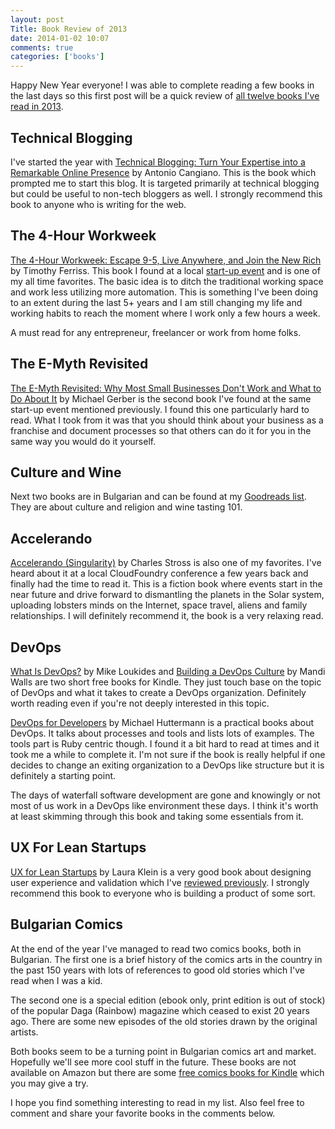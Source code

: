 ```yaml
---
layout: post
Title: Book Review of 2013
date: 2014-01-02 10:07
comments: true
categories: ['books']
---
```


Happy New Year everyone! I was able to complete reading a few books in the last
days so this first post will be a quick review of
[all twelve books I've read in 2013](https://www.goodreads.com/review/list/16191345-alexander-todorov?read_at=2013&view=covers).

Technical Blogging
-------------------

I've started the year with 
[Technical Blogging: Turn Your Expertise into a Remarkable Online Presence](http://amzn.to/1a2QySD)
by Antonio Cangiano. This is the book which prompted me to start this blog. It is
targeted primarily at technical blogging but could be useful to non-tech bloggers as well.
I strongly recommend this book to anyone who is writing for the web.


The 4-Hour Workweek
--------------------

[The 4-Hour Workweek: Escape 9-5, Live Anywhere, and Join the New Rich](http://amzn.to/1ivu2q4)
by Timothy Ferriss. This book I found at a local 
[start-up event](/blog/2013/01/30/startup-talk-5-book-list/) and is one of my
all time favorites. The basic idea is to ditch the traditional working space and
work less utilizing more automation. This is something I've been doing to an extent
during the last 5+ years and I am still changing my life and working habits to 
reach the moment where I work only a few hours a week.

A must read for any entrepreneur, freelancer or work from home folks.


The E-Myth Revisited
--------------------

[The E-Myth Revisited: Why Most Small Businesses Don't Work and What to Do About It](http://amzn.to/1d0j5ee)
by Michael Gerber is the second book I've found at the same start-up event mentioned
previously. I found this one particularly hard to read. What I took from it was
that you should think about your business as a franchise and document processes
so that others can do it for you in the same way you would do it yourself.


Culture and Wine
----------------

Next two books are in Bulgarian and can be found at my 
[Goodreads list](https://www.goodreads.com/review/list/16191345-alexander-todorov?read_at=2013&view=covers).
They are about culture and religion and wine tasting 101.


Accelerando
-----------

[Accelerando (Singularity)](http://amzn.to/19Ctnk8) by Charles Stross is also one
of my favorites. I've heard about it at a local CloudFoundry conference a few years
back and finally had the time to read it. This is a fiction book where events start
in the near future and drive forward to dismantling the planets in the Solar system,
uploading lobsters minds on the Internet, space travel, aliens and family
relationships. I will definitely recommend it, the book is a very relaxing read.

DevOps
-------

[What Is DevOps?](http://amzn.to/1eXk3JN) by Mike Loukides and
[Building a DevOps Culture](http://amzn.to/19KobFn) by Mandi Walls are two short
free books for Kindle. They just touch base on the topic of DevOps and what it
takes to create a DevOps organization. Definitely worth reading even if you're
not deeply interested in this topic. 

[DevOps for Developers](http://amzn.to/1dVvQmE) by Michael Huttermann is a
practical books about DevOps. It talks about processes and tools and lists
lots of examples. The tools part is Ruby centric though.
I found it a bit hard to read at times and it took me a while
to complete it. I'm not sure if the book is really helpful if one decides to
change an exiting organization to a DevOps like structure but it is definitely
a starting point. 

The days of waterfall software development are gone and knowingly or not most of
us work in a DevOps like environment these days. I think it's worth at least skimming
through this book and taking some essentials from it. 



UX For Lean Startups
--------------------

[UX for Lean Startups](http://amzn.to/1fi1KeE) by Laura Klein is a very good book
about designing user experience and validation which I've
[reviewed previously](/blog/2013/12/09/book-review-ux-for-lean-startups/).
I strongly recommend this book to everyone who is building a product of some sort.


Bulgarian Comics
----------------

At the end of the year I've managed to read two comics books, both in Bulgarian.
The first one is a brief history of the comics arts in the country in the past 150
years with lots of references to good old stories which I've read when I was a kid.

The second one is a special edition (ebook only, print edition is out of stock) of
the popular Daga (Rainbow) magazine which ceased to exist 20 years ago. There are
some new episodes of the old stories drawn by the original artists.

Both books seem to be a turning point in Bulgarian comics art and market. Hopefully
we'll see more cool stuff in the future. These books are not available on Amazon
but there are some [free comics books for Kindle](http://amzn.to/19Cw6tV) which
you may give a try.


I hope you find something interesting to read in my list. Also feel free to comment
and share your favorite books in the comments below.
